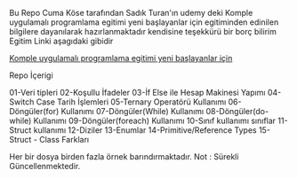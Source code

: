 Bu Repo Cuma Köse tarafından Sadık Turan'ın 
udemy deki 
Komple uygulamalı programlama egitimi yeni başlayanlar için egitiminden edinilen bilgilere dayanılarak hazırlanmaktadır
kendisine teşekkürü bir borç bilirim
Egitim Linki aşagıdaki gibidir


<a href="https://www.udemy.com/course/komple-uygulamali-programlama-egitimi-yeni-baslayanlar" target="_blank">Komple uygulamalı programlama egitimi yeni başlayanlar için</a>



Repo İçerigi

01-Veri tipleri
02-Koşullu İfadeler
03-İf Else ile Hesap Makinesi Yapımı
04-Switch Case Tarih İşlemleri
05-Ternary Operatörü Kullanımı
06-Döngüler(for) Kullanımı
07-Döngüler(While) Kullanımı
08-Döngüler(do-while) Kullanımı
09-Döngüler(foreach) Kullanımı
10-Sınıf kullanımı sınıflar
11-Struct kullanımı
12-Diziler
13-Enumlar
14-Primitive/Reference Types
15-Struct - Class Farkları

Her bir dosya birden fazla örnek barındırmaktadır.
Not : Sürekli Güncellenmektedir.
